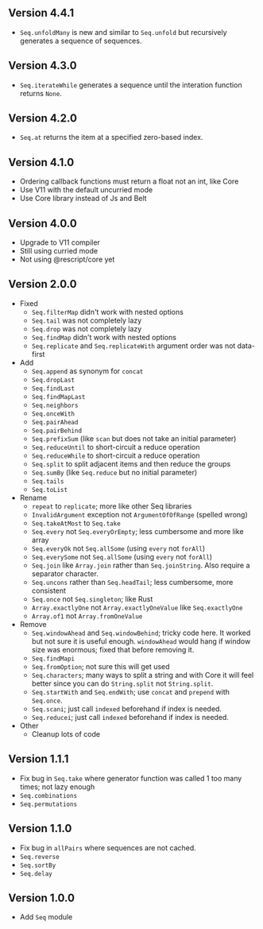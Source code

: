 ## Version 4.4.1

- `Seq.unfoldMany` is new and similar to `Seq.unfold` but recursively generates a sequence of sequences.

## Version 4.3.0

- `Seq.iterateWhile` generates a sequence until the interation function returns `None`.

## Version 4.2.0

- `Seq.at` returns the item at a specified zero-based index.

## Version 4.1.0

- Ordering callback functions must return a float not an int, like Core
- Use V11 with the default uncurried mode
- Use Core library instead of Js and Belt

## Version 4.0.0

- Upgrade to V11 compiler
- Still using curried mode
- Not using @rescript/core yet

## Version 2.0.0

- Fixed
  - `Seq.filterMap` didn't work with nested options
  - `Seq.tail` was not completely lazy
  - `Seq.drop` was not completely lazy
  - `Seq.findMap` didn't work with nested options
  - `Seq.replicate` and `Seq.replicateWith` argument order was not data-first
- Add
  - `Seq.append` as synonym for `concat`
  - `Seq.dropLast`
  - `Seq.findLast`
  - `Seq.findMapLast`
  - `Seq.neighbors`
  - `Seq.onceWith`
  - `Seq.pairAhead`
  - `Seq.pairBehind`
  - `Seq.prefixSum` (like `scan` but does not take an initial parameter)
  - `Seq.reduceUntil` to short-circuit a reduce operation
  - `Seq.reduceWhile` to short-circuit a reduce operation
  - `Seq.split` to split adjacent items and then reduce the groups
  - `Seq.sumBy` (like `Seq.reduce` but no initial parameter)
  - `Seq.tails`
  - `Seq.toList`
- Rename
  - `repeat` to `replicate`; more like other Seq libraries
  - `InvalidArgument` exception not `ArgumentOfOfRange` (spelled wrong)
  - `Seq.takeAtMost` to `Seq.take`
  - `Seq.every` not `Seq.everyOrEmpty`; less cumbersome and more like array
  - `Seq.everyOk` not `Seq.allSome` (using `every` not `forAll`)
  - `Seq.everySome` not `Seq.allSome` (using `every` not `forAll`)
  - `Seq.join` like `Array.join` rather than `Seq.joinString`. Also require a separator character.
  - `Seq.uncons` rather than `Seq.headTail`; less cumbersome, more consistent
  - `Seq.once` not `Seq.singleton`; like Rust
  - `Array.exactlyOne` not `Array.exactlyOneValue` like `Seq.exactlyOne`
  - `Array.of1` not `Array.fromOneValue`
- Remove
  - `Seq.windowAhead` and `Seq.windowBehind`; tricky code here. It worked but not sure it is useful enough. `windowAhead` would hang if window size was enormous; fixed that before removing it.
  - `Seq.findMapi`
  - `Seq.fromOption`; not sure this will get used
  - `Seq.characters`; many ways to split a string and with Core it will feel better since you can do `String.split` not `String.split`.
  - `Seq.startWith` and `Seq.endWith`; use `concat` and `prepend` with `Seq.once`.
  - `Seq.scani`; just call `indexed` beforehand if index is needed.
  - `Seq.reducei`; just call `indexed` beforehand if index is needed.
- Other
  - Cleanup lots of code

## Version 1.1.1

- Fix bug in `Seq.take` where generator function was called 1 too many times; not lazy enough
- `Seq.combinations`
- `Seq.permutations`

## Version 1.1.0

- Fix bug in `allPairs` where sequences are not cached.
- `Seq.reverse`
- `Seq.sortBy`
- `Seq.delay`

## Version 1.0.0

- Add `Seq` module
